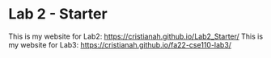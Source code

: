 # Lab 2 - Starter
This is my website for Lab2: https://cristianah.github.io/Lab2_Starter/
This is my website for Lab3: https://cristianah.github.io/fa22-cse110-lab3/
